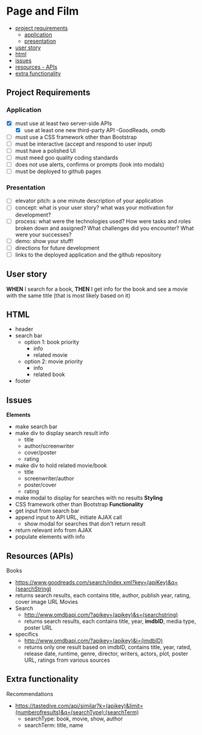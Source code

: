 # Page and Film

- [project requirements](#project-requirements)
    - [application](#application)
    - [presentation](#presentation)
- [user story](#user-story)
- [html](#html)
- [issues](#issues)
- [resources - APIs](#resources-apis)
- [extra functionality](#extra-functionality)

## Project Requirements
### Application
- [x] must use at least two server-side APIs
    - [x] use at least one new third-party API
        -GoodReads, omdb
- [ ] must use a CSS framework other than Bootstrap
- [ ] must be interactive (accept and respond to user input)
- [ ] must have a polished UI
- [ ] must meed goo quality coding standards
- [ ] does not use alerts, confirms or prompts (look into modals)
- [ ] must be deployed to github pages
### Presentation
- [ ] elevator pitch: a one minute description of your application
- [ ] concept: what is your user story? what was your motivation for development?
- [ ] process: what were the technologies used? How were tasks and roles broken down and assigned? What challenges did you encounter? What were your successes?
- [ ] demo: show your stuff!
- [ ] directions for future development
- [ ] links to the deployed application and the github repository

## User story
**WHEN** I search for a book,
**THEN** I get info for the book and see a movie with the same title (that is most likely based on it)

## HTML
- header
- search bar
    - option 1: book priority
        - info
        - related movie
    - option 2: movie priority
        - info
        - related book
- footer

## Issues
**Elements**
- make search bar
- make div to display search result info
    - title
    - author/screenwriter
    - cover/poster
    - rating
- make div to hold related movie/book
    - title
    - screenwriter/author
    - poster/cover
    - rating
- make modal to display for searches with no results
**Styling**
- CSS framework other than Bootstrap
**Functionality**
- get input from search bar
- append input to API URL, initiate AJAX call
    - show modal for searches that don't return result
- return relevant info from AJAX
- populate elements with info

## Resources (APIs)
Books
- https://www.goodreads.com/search/index.xml?key=(apiKey)&q=(searchString)
- returns search results, each contains title, author, publish year, rating, cover image URL
Movies
- Search
    - http://www.omdbapi.com/?apikey=(apikey)&s=(searchstring)
    - returns search results, each contains title, year, **imdbID**, media type, poster URL
- specifics
    - http://www.omdbapi.com/?apikey=(apikey)&i=(imdbID)
    - returns only one result based on imdbID, contains title, year, rated, release date, runtime, genre, director, writers, actors, plot, poster URL, ratings from various sources

## Extra functionality
Recommendations
- https://tastedive.com/api/similar?k=(apikey)&limit=(numberofresults)&q=(searchType):(searchTerm)
    - searchType: book, movie, show, author
    - searchTerm: title, name